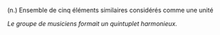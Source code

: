 (n.) Ensemble de cinq éléments similaires considérés comme une unité

*Le groupe de musiciens formait un quintuplet harmonieux.*